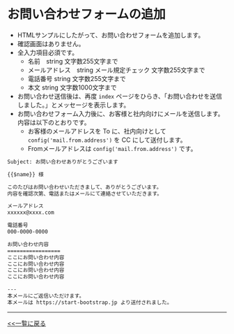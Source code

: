 # お問い合わせフォームの追加

- HTMLサンプルにしたがって、お問い合わせフォームを追加します。
- 確認画面はありません。
- 全入力項目必須です。
  - 名前　string 文字数255文字まで
  - メールアドレス　string メール規定チェック 文字数255文字まで
  - 電話番号 string 文字数255文字まで
  - 本文 string 文字数1000文字まで
- お問い合わせ送信後は、再度 `index` ページをひらき、「お問い合わせを送信しました。」とメッセージを表示します。
- お問い合わせフォーム入力後に、お客様と社内向けにメールを送信します。内容は以下のとおりです。
  - お客様のメールアドレスを To に、社内向けとして `config('mail.from.address')` を CC にして送付します。
  - Fromメールアドレスは `config('mail.from.address')` です。

```txt
Subject: お問い合わせありがとうございます

{{$name}} 様

このたびはお問い合わせいただきまして、ありがとうございます。  
内容を確認次第、電話またはメールにて連絡させていただきます。

メールアドレス
xxxxxx@xxxx.com

電話番号
000-0000-0000

お問い合わせ内容
=================
ここにお問い合わせ内容
ここにお問い合わせ内容
ここにお問い合わせ内容
ここにお問い合わせ内容

---
本メールにご返信いただけます。  
本メールは https://start-bootstrap.jp より送付されました。
```

---

[<<一覧に戻る](../../ISSUES.md)
